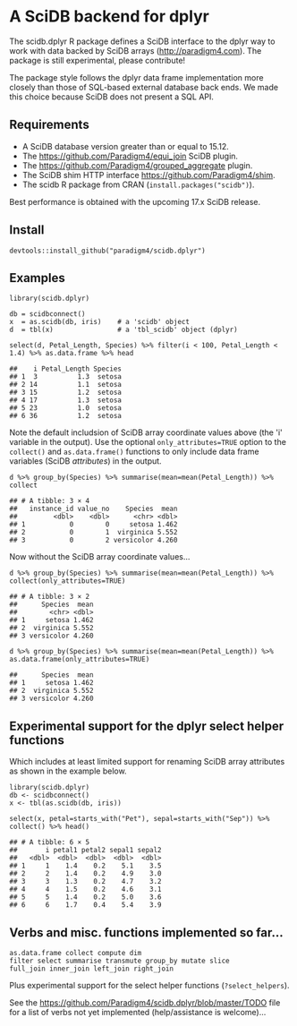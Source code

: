 # A SciDB backend for dplyr

The scidb.dplyr R package defines a SciDB interface to the dplyr way to
work with data backed by SciDB arrays (http://paradigm4.com). The package is still
experimental, please contribute!

The package style follows the dplyr data frame implementation more closely than
those of SQL-based external database back ends. We made this choice because
SciDB does not present a SQL API.


## Requirements

- A SciDB database version greater than or equal to 15.12.
- The https://github.com/Paradigm4/equi_join SciDB plugin.
- The https://github.com/Paradigm4/grouped_aggregate plugin.
- The SciDB shim HTTP interface https://github.com/Paradigm4/shim.
- The scidb R package from CRAN (`install.packages("scidb")`).

Best performance is obtained with the upcoming 17.x SciDB release.


## Install

```{r}
devtools::install_github("paradigm4/scidb.dplyr")
```

## Examples

```{r}
library(scidb.dplyr)

db = scidbconnect()
x  = as.scidb(db, iris)    # a 'scidb' object
d  = tbl(x)                # a 'tbl_scidb' object (dplyr)

select(d, Petal_Length, Species) %>% filter(i < 100, Petal_Length < 1.4) %>% as.data.frame %>% head

##    i Petal_Length Species
## 1  3          1.3  setosa
## 2 14          1.1  setosa
## 3 15          1.2  setosa
## 4 17          1.3  setosa
## 5 23          1.0  setosa
## 6 36          1.2  setosa
```
Note the default includsion of SciDB array coordinate values above (the 'i'
variable in the output).  Use the optional `only_attributes=TRUE` option to the
`collect()` and `as.data.frame()` functions to only include data frame
variables (SciDB *attributes*) in the output.

```{r}
d %>% group_by(Species) %>% summarise(mean=mean(Petal_Length)) %>% collect

## # A tibble: 3 × 4
##   instance_id value_no    Species  mean
##         <dbl>    <dbl>      <chr> <dbl>
## 1           0        0     setosa 1.462
## 2           0        1  virginica 5.552
## 3           0        2 versicolor 4.260
```
Now without the SciDB array coordinate values...
```{r}
d %>% group_by(Species) %>% summarise(mean=mean(Petal_Length)) %>% collect(only_attributes=TRUE)

## # A tibble: 3 × 2
##      Species  mean
##        <chr> <dbl>
## 1     setosa 1.462
## 2  virginica 5.552
## 3 versicolor 4.260
```

```{r}
d %>% group_by(Species) %>% summarise(mean=mean(Petal_Length)) %>% as.data.frame(only_attributes=TRUE)

##      Species  mean
## 1     setosa 1.462
## 2  virginica 5.552
## 3 versicolor 4.260
```

## Experimental support for the dplyr select helper functions

Which includes at least limited support for renaming SciDB array attributes as
shown in the example below.

```{r}
library(scidb.dplyr)
db <- scidbconnect()
x <- tbl(as.scidb(db, iris))

select(x, petal=starts_with("Pet"), sepal=starts_with("Sep")) %>% collect() %>% head()

## # A tibble: 6 × 5
##       i petal1 petal2 sepal1 sepal2
##   <dbl>  <dbl>  <dbl>  <dbl>  <dbl>
## 1     1    1.4    0.2    5.1    3.5
## 2     2    1.4    0.2    4.9    3.0
## 3     3    1.3    0.2    4.7    3.2
## 4     4    1.5    0.2    4.6    3.1
## 5     5    1.4    0.2    5.0    3.6
## 6     6    1.7    0.4    5.4    3.9
```


## Verbs and misc. functions implemented so far...

```
as.data.frame collect compute dim
filter select summarise transmute group_by mutate slice
full_join inner_join left_join right_join
```

Plus experimental support for the select helper functions (`?select_helpers`).

See the https://github.com/Paradigm4/scidb.dplyr/blob/master/TODO file for a
list of verbs not yet implemented (help/assistance is welcome)...
